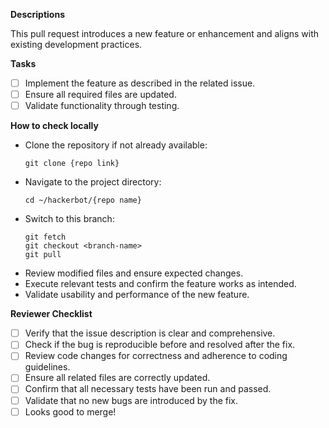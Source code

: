 **Descriptions**

This pull request introduces a new feature or enhancement and aligns with existing development practices.

**Tasks**
- [ ] Implement the feature as described in the related issue.
- [ ] Ensure all required files are updated.
- [ ] Validate functionality through testing.

**How to check locally**
- Clone the repository if not already available:  
  ```shell
  git clone {repo link}
  ```
- Navigate to the project directory:
  ```shell
  cd ~/hackerbot/{repo name}
  ```
- Switch to this branch:
  ```shell
  git fetch
  git checkout <branch-name>
  git pull
  ```
- Review modified files and ensure expected changes.
- Execute relevant tests and confirm the feature works as intended.
- Validate usability and performance of the new feature.

**Reviewer Checklist**
- [ ] Verify that the issue description is clear and comprehensive.
- [ ] Check if the bug is reproducible before and resolved after the fix.
- [ ] Review code changes for correctness and adherence to coding guidelines.
- [ ] Ensure all related files are correctly updated.
- [ ] Confirm that all necessary tests have been run and passed.
- [ ] Validate that no new bugs are introduced by the fix.
- [ ] Looks good to merge!